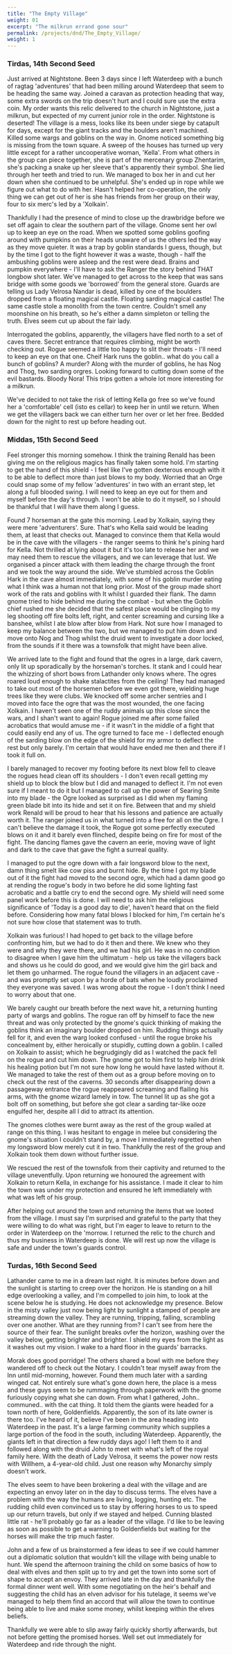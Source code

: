 ```yaml
---
title: "The Empty Village"
weight: 01
excerpt: "The milkrun errand gone sour"
permalink: /projects/dnd/The_Empty_Village/
weight: 1
--- 
```


### Tirdas, 14th Second Seed

Just arrived at Nightstone.  Been 3 days since I left Waterdeep with a bunch of ragtag 'adventures' that had been milling around Waterdeep that seem to be heading the same way.  Joined a caravan as protection heading that way, some extra swords on the trip doesn't hurt and I could sure use the extra coin.  My order wants this relic delivered to the church in Nightstone, just a milkrun, but expected of my current junior role in the order.
Nightstone is deserted!  The village is a mess, looks like its been under siege by catapult for days, except for the giant tracks and the boulders aren't machined.  Killed some wargs and goblins on the way in.  Gnome noticed something big is missing from the town square.  A sweep of the houses has turned up very little except for a rather uncooperative woman, 'Kella'.  From what others in the group can piece together, she is part of the mercenary group Zhentarim, she's packing a snake up her sleeve that's apparently their symbol.
She lied through her teeth and tried to run.  We managed to box her in and cut her down when she continued to be unhelpful.  She's ended up in rope while we figure out what to do with her.  Hasn't helped her co-operation, the only thing we can get out of her is she has friends from her group on their way, four to six merc's led by a 'Xolkain'.

Thankfully I had the presence of mind to close up the drawbridge before we set off again to clear the southern part of the village.  Gnome sent her owl up to keep an eye on the road.  When we spotted some goblins goofing around with pumpkins on their heads unaware of us the others led the way as they move quieter.  It was a trap by goblin standards I guess, though, but by the time I got to the fight however it was a waste, though - half the ambushing goblins were asleep and the rest were dead.  Brains and pumpkin everywhere - I'll have to ask the Ranger the story behind THAT longbow shot later.
We've managed to get across to the keep that was sans bridge with some goods we 'borrowed' from the general store.  Guards are telling us Lady Velrosa Nandar is dead, killed by one of the boulders dropped from a floating magical castle.  Floating sarding magical castle!  The same castle stole a monolith from the town centre.  Couldn't smell any moonshine on his breath, so he's either a damn simpleton or telling the truth.  Elves seem cut up about the fair lady.  

Interrogated the goblins, apparently, the villagers have fled north to a set of caves there.  Secret entrance that requires climbing, might be worth checking out.  Rogue seemed a little too happy to slit their throats - I'll need to keep an eye on that one.  Cheif Hark runs the goblin.. what do you call a bunch of goblins?  A murder?  Along with the murder of goblins, he has Nog and Thog, two sarding orgres.  Looking forward to cutting down some of the evil bastards.  Bloody Nora!  This trips gotten a whole lot more interesting for a milkrun. 

We've decided to not take the risk of letting Kella go free so we've found her a 'comfortable' cell (isto es cellar) to keep her in until we return.  When we get the villagers back we can either turn her over or let her free.  Bedded down for the night to rest up before heading out.

### Middas, 15th Second Seed

Feel stronger this morning somehow.  I think the training Renald has been giving me on the religious magics has finally taken some hold.  I'm starting to get the hand of this shield - I feel like I've gotten dexterous enough with it to be able to deflect more than just blows to my body.  Worried that an Orge could snap some of my fellow 'adventures' in two with an errant step, let along a full blooded swing.  I will need to keep an eye out for them and myself before the day's through.  I won't be able to do it myself, so I should be thankful that I will have them along I guess.

Found 7 horseman at the gate this morning.  Lead by Xolkain, saying they were mere 'adventurers'.  Sure.  That's who Kella said would be leading them, at least that checks out.  Managed to convince them that Kella would be in the cave with the villagers - the ranger seems to think he's pining hard for Kella.  Not thrilled at lying about it but it's too late to release her and we may need them to rescue the villagers, and we can leverage that lust.  We organised a pincer attack with them leading the charge through the front and we took the way around the side.
We've stumbled across the Goblin Hark in the cave almost immediately, with some of his goblin murder eating what I think was a human not that long prior.  Most of the group made short work of the rats and goblins with It whilst I guarded their flank.  The damn gnome tried to hide behind me during the combat - but when the Goblin chief rushed me she decided that the safest place would be clinging to my leg shooting off fire bolts left, right, and center screaming and cursing like a banshee, whilst I ate blow after blow from Hark.  Not sure how I managed to keep my balance between the two, but we managed to put him down and move onto Nog and Thog whilst the druid went to investigate a door locked, from the sounds if it there was a townsfolk that might have been alive.

We arrived late to the fight and found that the ogres in a large, dark cavern, only lit up sporadically by the horseman's torches.  It stank and I could hear the whizzing of short bows from Lathander only knows where.  The ogres roared loud enough to shake stalactites from the ceiling!  They had managed to take out most of the horsemen before we even got there, wielding huge trees like they were clubs.  We knocked off some archer sentries and I moved into face the ogre that was the most wounded, the one facing Xolkain.  I haven't seen one of the ruddy animals up this close since the wars, and I shan't want to again!  Rogue joined me after some failed acrobatics that would amuse me - if it wasn't in the middle of a fight that could easily end any of us.  The ogre turned to face me - I deflected enough of the sarding blow on the edge of the shield for my armor to deflect the rest but only barely.  I'm certain that would have ended me then and there if I took it full on.  

I barely managed to recover my footing before its next blow fell to cleave the rogues head clean off its shoulders - I don't even recall getting my shield up to block the blow but I did and managed to deflect it.  I'm not even sure if I meant to do it but I managed to call up the power of Searing Smite into my blade - the Ogre looked as surprised as I did when my flaming green blade bit into its hide and set it on fire.  Between that and my shield work Renald will be proud to hear that his lessons and patience are actually worth it.
The ranger joined us in what turned into a free for all on the Ogre.  I can't believe the damage it took, the Rogue got some perfectly executed blows on it and it barely even flinched, despite being on fire for most of the fight.  The dancing flames gave the cavern an eerie, moving wave of light and dark to the cave that gave the fight a surreal quality.

I managed to put the ogre down with a fair longsword blow to the next, damn thing smelt like cow piss and burnt hide.  By the time I got my blade out of it the fight had moved to the second ogre, which had a damn good go at rending the rogue's body in two before he did some lighting fast acrobatic and a battle cry to end the second ogre.  My shield will need some panel work before this is done.  I will need to ask him the religious significance of 'Today is a good day to die', haven't heard that on the field before.  Considering how many fatal blows I blocked for him, I'm certain he's not sure how close that statement was to truth.

Xolkain was furious!  I had hoped to get back to the village before confronting him, but we had to do it then and there.  We knew who they were and why they were there, and we had his girl.  He was in no condition to disagree when I gave him the ultimatum - help us take the villagers back and shows us he could do good, and we would give him the girl back and let them go unharmed.  The rogue found the villagers in an adjacent cave - and was promptly set upon by a horde of bats when he loudly proclaimed they everyone was saved.  I was wrong about the rogue - I don't think I need to worry about that one.

We barely caught our breath before the next wave hit, a returning hunting party of wargs and goblins.  The rogue ran off by himself to face the new threat and was only protected by the gnome's quick thinking of making the goblins think an imaginary boulder dropped on him.  Rudding things actually fell for it, and even the warg looked confused - until the rogue broke his concealment by, either heroically or stupidly, cutting down a goblin.  I called on Xolkain to assist; which he begrudgingly did as I watched the pack fell on the rogue and cut him down.  The gnome got to him first to help him drink his healing potion but I'm not sure how long he would have lasted without it.  We managed to take the rest of them out as a group before moving on to check out the rest of the caverns.  30 seconds after disappearing down a passageway entrance the rogue reappeared screaming and flailing his arms, with the gnome wizard lamely in tow.  The tunnel lit up as she got a bolt off on something, but before she got clear a sarding tar-like ooze engulfed her, despite all I did to attract its attention.

The gnomes clothes were burnt away as the rest of the group wailed at range on this thing.  I was hesitant to engage in melee but considering the gnome's situation I couldn't stand by, a move I immediately regretted when my longsword blow merely cut it in two.  Thankfully the rest of the group and Xolkain took them down without further issue.

We rescued the rest of the townsfolk from their captivity and returned to the village uneventfully.  Upon returning we honoured the agreement with Xolkain to return Kella, in exchange for his assistance. I made it clear to him the town was under my protection and ensured he left immediately with what was left of his group.

After helping out around the town and returning the items that we looted from the village.  I must say I'm surprised and grateful to the party that they were willing to do what was right, but I'm eager to leave to return to the order in Waterdeep on the 'morrow.  I returned the relic to the church and thus my business in Waterdeep is done.  We will rest up now the village is safe and under the town's guards control.

### Turdas, 16th Second Seed

Lathander came to me in a dream last night.  It is minutes before down and the sunlight is starting to creep over the horizon.  He is standing on a hill edge overlooking a valley, and I'm compelled to join him, to look at the scene below he is studying.  He does not acknowledge my presence.
Below in the misty valley just now being light by sunlight a stamped of people are streaming down the valley.  They are running, tripping, falling, scrambling over one another.  What are they running from?  I can't see from here the source of their fear.  The sunlight breaks ovfer the horizon, washing over the valley below, getting brighter and brighter.  I shield my eyes from the light as it washes out my vision.  I wake to a hard floor in the guards' barracks.

Morak does good porridge!  The others shared a bowl with me before they wandered off to check out the Notary.  I couldn't tear myself away from the Inn until mid-morning, however.  Found them much later with a sarding winged cat.  Not entirely sure what's gone down here, the place is a mess and these guys seem to be rummaging through paperwork with the gnome furiously copying what she can down.  From what I gathered, John.. communed.. with the cat thing.  It told them the giants were headed for a town north of here, Goldenfields.  Apparently, the son of its late owner is there too.  I've heard of it, believe I've been in the area heading into Waterdeep in the past.  It's a large farming community which supplies a large portion of the food in the south, including Waterdeep.  Apparently, the giants left in that direction a few ruddy days ago!  I left them to it and followed along with the druid John to meet with what's left of the royal family here.  With the death of Lady Velrosa, it seems the power now rests with Willhem, a 4-year-old child.  Just one reason why Monarchy simply doesn't work.

The elves seem to have been brokering a deal with the village and are expecting an envoy later on in the day to discuss terms.  The elves have a problem with the way the humans are living, logging, hunting etc.  The rudding child even convinced us to stay by offering horses to us to speed up our return travels, but only if we stayed and helped.  Cunning blasted little rat - he'll probably go far as a leader of the village.  I'd like to be leaving as soon as possible to get a warning to Goldenfields but waiting for the horses will make the trip much faster.

John and a few of us brainstormed a few ideas to see if we could hammer out a diplomatic solution that wouldn't kill the village with being unable to hunt.  We spend the afternoon training the child on some basics of how to deal with elves and then split up to try and get the town into some sort of shape to accept an envoy.  They arrived late in the day and thankfully the formal dinner went well.  With some negotiating on the heir's behalf and suggesting the child has an elven advisor for his tutelage, it seems we've managed to help them find an accord that will allow the town to continue being able to live and make some money, whilst keeping within the elves beliefs.

Thankfully we were able to slip away fairly quickly shortly afterwards, but not before getting the promised horses. Well set out immediately for Waterdeep and ride through the night.
